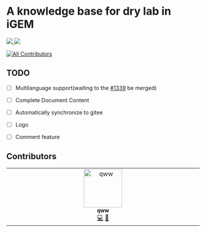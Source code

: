 # A knowledge base for dry lab in iGEM


<div>
  <a href="https://github.com/497363983/dry-lab/blob/main/LICENSE">
    <img src="https://img.shields.io/badge/source%20code%20license-MIT-blue" />
  </a>
  <a href="https://creativecommons.org/licenses/by/4.0/">
    <img src="https://img.shields.io/badge/document%20license-CC%20BY%204.  0-blue" />
  </a>
</div>

<!-- ALL-CONTRIBUTORS-BADGE:START - Do not remove or modify this section -->
[![All Contributors](https://img.shields.io/badge/all_contributors-1-orange.svg?style=flat-square)](#contributors-)
<!-- ALL-CONTRIBUTORS-BADGE:END -->

## TODO

- [ ] Multilanguage support(waiting to the [#1339](https://github.com/vuejs/vitepress/pull/1339#issue-1372980708) be merged)
- [ ] Complete Document Content
- [ ] Automatically synchronize to gitee
- [ ] Logo
- [ ] Comment feature


## Contributors

<!-- ALL-CONTRIBUTORS-LIST:START - Do not remove or modify this section -->
<!-- prettier-ignore-start -->
<!-- markdownlint-disable -->
<table>
  <tbody>
    <tr>
      <td align="center" valign="top" width="14.28%"><a href="https://github.com/497363983"><img src="https://avatars.githubusercontent.com/u/73334890?v=4?s=100" width="100px;" alt="qww"/><br /><sub><b>qww</b></sub></a><br /><a href="https://github.com/497363983/dry-lab/commits?author=497363983" title="Code">💻</a> <a href="https://github.com/497363983/dry-lab/commits?author=497363983" title="Documentation">📖</a></td>
    </tr>
  </tbody>
</table>

<!-- markdownlint-restore -->
<!-- prettier-ignore-end -->

<!-- ALL-CONTRIBUTORS-LIST:END -->
<!-- prettier-ignore-start -->
<!-- markdownlint-disable -->

<!-- markdownlint-restore -->
<!-- prettier-ignore-end -->


